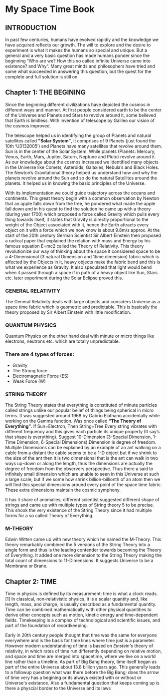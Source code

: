 # My Space Time Book

## INTRODUCTION

In past few centuries, humans have evolved rapidly and the knowledge we have acquired reflects our growth. The will to explore and the desire to experiment is what it makes the humans so special and unique. But a general and a very basic question has made humans ponder since the beginning “Who are we? How this so called infinite Universe came into existence? and Why”. Many great minds and philosophers have tried and some what succeeded in answering this question, but the quest for the complete and full solution is still on.

## Chapter 1: THE BEGINING 
Since the beginning different civilizations have depicted the cosmos in different ways and manner. At first people considered earth to be the center of the Universe and Planets and Stars to revolve around it, some believed that Earth is limitless. With invention of telescope by Galileo our vision of the cosmos improved.


The telescope helped us in identifying the group of Planets and natural satellites called **"Solar System"**, it comprises of 9 Planets (just found the 10th ‘U3132005’) and Planets have many satellites that revolve around them. Sun is in the center of the Solar System. While planets (Planets: Mercury, Venus, Earth, Mars, Jupiter, Saturn, Neptune and Pluto) revolve around it. As our knowledge about the cosmos increased we identified many objects in the Universe like Comets, Asteroids, Galaxies, Nebula’s and Black Holes.
The Newton’s Gravitational theory helped us understand how and why the planets revolve around the Sun and so do the natural Satellites around the planets. It helped us in knowing the basic principles of the Universe. 

With its implementation we could guide trajectory across the oceans and continents. This great theory begin with a common observation by Newton that an apple falls down from the tree, he pondered what made the apple fall down and in his quest to find the solution he came up with a theory (during year 1700) which proposed a force called Gravity which pulls every thing towards itself, it states that Gravity is directly proportional to the weight of the Object associated with it, hence the Earth attracts every object on it with a force which we now know is about 9.8m/s approx.
At the start of the 20th century German Scientist Sir Albert Einstein then proposed a radical paper that explained the relation with mass and Energy by his famous equation E=mc2 called the Theory of Relativity. This theory revolutionize our way of thinking about the space it considered space to be a 4-Dimensional (3 natural Dimension and 1time dimension) fabric which is affected by the Objects in it, heavy objects make the fabric bend and this is what we experience as Gravity. It also speculated that light would bend when it passed through a space if in path of a heavy object like Sun, Stars etc. later experiment during the Solar Eclipse proved this.

### GENERAL RELATIVITY
The General Relativity deals with large objects and considers Universe as a space time fabric which is geometric and predictable. This is basically the theory proposed by Sir Albert Einstein with little modification.

### QUANTUM PHYSICS
Quantum Physics on the other hand deal with minute or micro things like electrons, neutrons etc. which are totally unpredictable. 


### There are 4 types of forces:

* Gravity
* The Strong force
* Electromagnetic Force (ES)
* Weak Force (W)


### STRING THEORY

The String Theory states that everything is constituted of minute particles called strings unlike our popular belief of things being spherical in micro terms. It was suggested around 1968 by Gabrio Elathano accidentally while working on the Gamma function.
Was once called **“The Theory of Everything”**.
If Sun=Electron, Then String=Tree
Every string vibrates with different frequency and this gives each particle its unique property (It say’s that shape is everything).
Suggest 10-Dimension (3-Spacial Dimension, 1-Time Dimension, 6-Special Dimensions).Dimension is degree of freedom.
Multiple Dimensions can be explained by an example of an ant walking on a cable from a distant the cable seems to be a 1-D object but if we shrink to the size of the ant then it is two dimensional that is the ant can walk in two ways up-down or along the length, thus the dimensions are actually the degree of freedom from the observers perspective. Thus there a said to infinitely small dimension which are unable to seen in this Universe at such a large scale, but if we some how shrink billion-billionth of an atom then we will find this special dimensions around every point of the space time fabric. These extra dimensions maintain the cosmic symphony.

It has it share of anomalies; different scientist suggested different shape of strings and came up with multiple types of String theory 5 to be precise. This shook the very existence of the String Theory since it had multiple forms for a so called Theory of Everything.


### M-THEORY
Edwin Witten came up with new theory which he named the M-Theory. This theory remarkably combined the 5 versions of the String Theory into a single form and thus is the leading contender towards becoming the Theory of Everything. It added one more dimension to the String Theory making the total count of dimensions to 11-Dimensions.
It suggests Universe to be a Membrane or Brane.

## Chapter 2: TIME
Time in physics is defined by its measurement: time is what a clock reads.[1] In classical, non-relativistic physics, it is a scalar quantity and, like length, mass, and charge, is usually described as a fundamental quantity. Time can be combined mathematically with other physical quantities to derive other concepts such as motion, kinetic energy and time-dependent fields. Timekeeping is a complex of technological and scientific issues, and part of the foundation of recordkeeping.


Early in 20th century people thought that time was the same for everyone everywhere and is the basis for time lines where time just is a parameter. However modern understanding of time is based on *Einstein's* theory of relativity, in which rates of time run differently depending on relative motion, and space and time are merged into spacetime, where we live on a world line rather than a timeline. As part of Big Bang theory, time itself began as part of the entire Universe about 13.8 billion years ago. This generally leads to a followup question what was there before the Big Bang; does the arrow of time very has a begining or its always existed with or without or Universe's existance. Also a fundamental question that keeps coming up is there a physcial border to the Universe and its laws 


